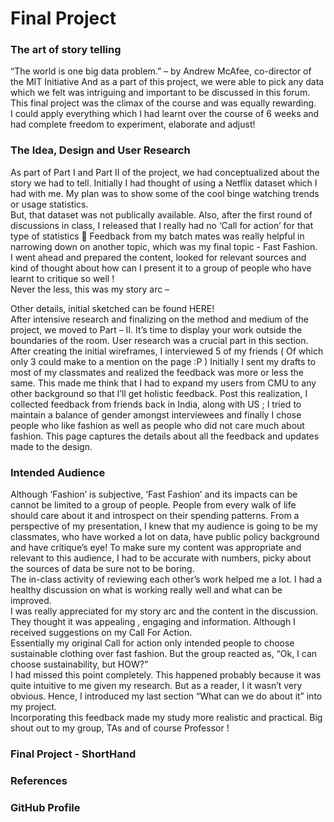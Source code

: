 # Final Project

### The art of story telling
“The world is one big data problem.” – by Andrew McAfee, co-director of the MIT Initiative
And as a part of this project, we were able to pick any data which we felt was intriguing and important to be discussed in this forum. This final project was the climax of the course and was equally rewarding.<br>
I could apply everything which I had learnt over the course of 6 weeks and had complete freedom to experiment, elaborate and adjust!  <br>
### The Idea, Design and User Research
As part of Part I and Part II of the project, we had conceptualized about the story we had to tell. Initially I had thought of using a Netflix dataset which I had with me. My plan was to show some of the cool binge watching trends or usage statistics. <br>
But, that dataset was not publically available. Also, after the first round of discussions in class, I released that I really had no ‘Call for action’ for that type of statistics  Feedback from my batch mates was really helpful in narrowing down on another topic, which was my final topic - Fast Fashion. 
<br>I went ahead and prepared the content, looked for relevant sources and kind of thought about how can I present it to a group of people who have learnt to critique so well !<br> Never the less, this was my story arc – 

Other details, initial sketched can be found HERE!<br>
After intensive research and finalizing on the method and medium of the project, we moved to Part – II. 
It’s time to display your work outside the boundaries of the room. User research was a crucial part in this section. After creating the initial wireframes, I interviewed 5 of my friends ( Of which only 3 could make to a mention on the page :P ) Initially I sent my drafts to most of my classmates and realized the feedback was more or less the same. This made me think that I had to expand my users from CMU to any other background so that I’ll get holistic feedback. Post this realization, I collected feedback from friends back in India, along with US ; I tried to maintain a balance of gender amongst interviewees and finally I chose people who like fashion as well as people who did not care much about fashion.
This page captures the details about all the feedback and updates made to the design. 

### Intended Audience
Although ‘Fashion’ is subjective, ‘Fast Fashion’ and its impacts can be cannot be limited to a group of people. People from every walk of life should care about it and introspect on their spending patterns. 
From a perspective of my presentation, I knew that my audience is going to be my classmates, who have worked a lot on data, have public policy background and have critique’s eye! To make sure my content was appropriate and relevant to this audience, I had to be accurate with numbers, picky about the sources of data be sure not to be boring. 
<br> The in-class activity of reviewing each other’s work helped me a lot. I had a healthy discussion on what is working really well and what can be improved. 
<br> I was really appreciated for my story arc and the content in the discussion. They thought it was appealing , engaging and information. Although I received suggestions on my Call For Action. <br>
Essentially my original Call for action only intended people to choose sustainable clothing over fast fashion. But the group reacted as, “Ok, I can choose sustainability, but HOW?” 
<br>I had missed this point completely. This happened probably because it was quite intuitive to me given my research. But as a reader, I it wasn’t very obvious. Hence, I introduced my last section “What can we do about it” into my project. <br>
Incorporating this feedback made my study more realistic and practical. Big shout out to my group, TAs and of course Professor !  
### Final Project - ShortHand
### References 
### GitHub Profile

